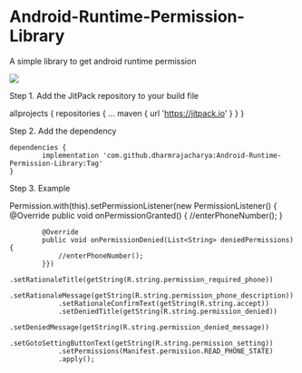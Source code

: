# Android-Runtime-Permission-Library
A simple library to get android runtime permission

[![](https://jitpack.io/v/dharmrajacharya/Android-Runtime-Permission-Library.svg)](https://jitpack.io/#dharmrajacharya/Android-Runtime-Permission-Library)

 Step 1. Add the JitPack repository to your build file 
 
 allprojects {
		repositories {
			...
			maven { url 'https://jitpack.io' }
		}
	}
  
  

Step 2. Add the dependency

	dependencies {
	        implementation 'com.github.dharmrajacharya:Android-Runtime-Permission-Library:Tag'
	}
	
Step 3. Example

 Permission.with(this).setPermissionListener(new PermissionListener() {
            @Override
            public void onPermissionGranted() {
                //enterPhoneNumber();
            }

            @Override
            public void onPermissionDenied(List<String> deniedPermissions) {
                //enterPhoneNumber();
            }})
                .setRationaleTitle(getString(R.string.permission_required_phone))
                .setRationaleMessage(getString(R.string.permission_phone_description))
                .setRationaleConfirmText(getString(R.string.accept))
                .setDeniedTitle(getString(R.string.permission_denied))
                .setDeniedMessage(getString(R.string.permission_denied_message))
                .setGotoSettingButtonText(getString(R.string.permission_setting))
                .setPermissions(Manifest.permission.READ_PHONE_STATE)
                .apply();

